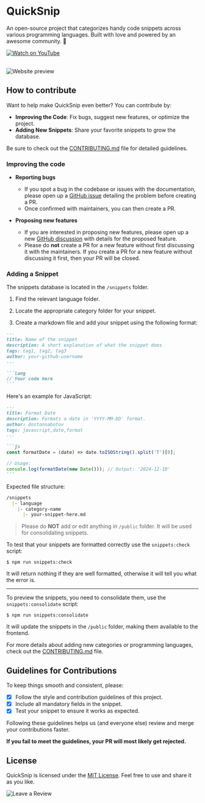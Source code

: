 # QuickSnip

An open-source project that categorizes handy code snippets across various programming languages. Built with love and powered by an awesome community. 🚀

<div>
<a href="https://youtu.be/BhRi7fJzPgk?si=z1sVXU7uRS0bkSEt" target="_blank">
  <img src="https://img.shields.io/static/v1?label=&message=Watch%20on%20YouTube&labelColor=FFFFFF&color=FF0000&style=for-the-badge&logo=youtube&logoColor=FF0000" alt="Watch on YouTube">
</a>
<div>

<br>

![Website preview](/public/preview.png)

## How to contribute

Want to help make QuickSnip even better? You can contribute by:

- **Improving the Code**: Fix bugs, suggest new features, or optimize the project.
- **Adding New Snippets**: Share your favorite snippets to grow the database.

Be sure to check out the [CONTRIBUTING.md](/CONTRIBUTING.md) file for detailed guidelines.

### Improving the code

- **Reporting bugs**

    - If you spot a bug in the codebase or issues with the documentation, please open up a [GitHub issue](https://github.com/dostonnabotov/quicksnip/issues) detailing the problem before creating a PR. 
    - Once confirmed with maintainers, you can then create a PR.

- **Proposing new features**

    - If you are interested in proposing new features, please open up a new [GitHub discussion](https://github.com/dostonnabotov/quicksnip/discussions) with details for the proposed feature.
    - Please do **not** create a PR for a new feature without first discussing it with the maintainers. If you create a PR for a new feature without discussing it first, then your PR will be closed.

### Adding a Snippet

The snippets database is located in the `/snippets` folder.

1. Find the relevant language folder.

2. Locate the appropriate category folder for your snippet.

3. Create a markdown file and add your snippet using the following format:

````md
---
title: Name of the snippet
description: A short explanation of what the snippet does
tags: tag1, tag2, tag3
author: your-github-username
---

```lang
// Your code here
```
````

Here's an example for JavaScript:

````md
---
title: Format Date
description: Formats a date in 'YYYY-MM-DD' format.
author: dostonnabotov
tags: javascript,date,format
---

```js
const formatDate = (date) => date.toISOString().split('T')[0];

// Usage:
console.log(formatDate(new Date())); // Output: '2024-12-10'
```
````

Expected file structure:

```md
/snippets
  |- language
    |- category-name
      |- your-snippet-here.md
```

> Please do **NOT** add or edit anything in `/public` folder. It will be used for consolidating snippets.

To test that your snippets are formatted correctly use the `snippets:check` script:
```
$ npm run snippets:check
```
It will return nothing if they are well formatted, otherwise it will tell you what the error is.

---
To preview the snippets, you need to consolidate them, use the `snippets:consolidate` script:
```
$ npm run snippets:consolidate
```
It will update the snippets in the `/public` folder, making them available to the frontend.

For more details about adding new categories or programming languages, check out the [CONTRIBUTING.md](/CONTRIBUTING.md) file.

## Guidelines for Contributions

To keep things smooth and consistent, please:

- [x] Follow the style and contribution guidelines of this project.
- [x] Include all mandatory fields in the snippet.
- [x] Test your snippet to ensure it works as expected.

Following these guidelines helps us (and everyone else) review and merge your contributions faster.

**If you fail to meet the guidelines, your PR will most likely get rejected.** 

## License

QuickSnip is licensed under the [MIT License](/LICENSE). Feel free to use and share it as you like.

<a href="https://www.producthunt.com/products/quicksnip" target="_blank" style="text-decoration: none;">
  <img src="https://img.shields.io/static/v1?label=&message=Leave%20a%20Review&labelColor=FFFFFF&color=DA552F&style=for-the-badge&logo=product-hunt&logoColor=DA552F" alt="Leave a Review">
</a>
